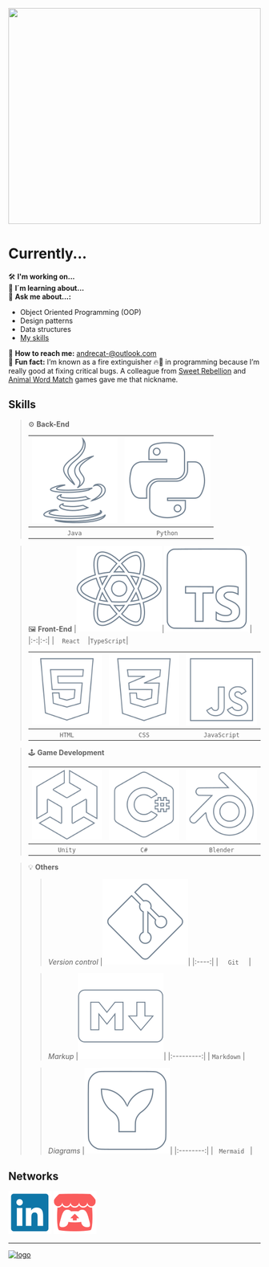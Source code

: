 [<img src="banner.svg" width="100%" height="430px"/>](# "Hi 🖐️")

# Currently...

:hammer_and_wrench: **I'm working on...** <!--[Galactic Gazette :man_astronaut:](https://github.com/GalacticGazette) project, a React web site about space  -->  
:brain: **I´m learning about...** <!--front-end development-->  
:speech_balloon: **Ask me about...:**    

- Object Oriented Programming (OOP)
- Design patterns
- Data structures
- [My skills](#skills)  

:email: **How to reach me:** andrecat-@outlook.com  
:dizzy: **Fun fact:** I’m known as a fire extinguisher 🔥🧯 in programming because I’m really good at fixing critical bugs. A colleague from [Sweet Rebellion][sweet-rebellion] and [Animal Word Match][animal-word-match] games gave me that nickname.

## Skills

> :gear: **Back-End**
>
> |[![java]](#)|[![python]](#)|
> |:-:|:-:|
> |&nbsp;&nbsp;&nbsp;&nbsp;&nbsp;`Java`&nbsp;&nbsp;&nbsp;&nbsp;&nbsp;|&nbsp;&nbsp;&nbsp;&nbsp;`Python`&nbsp;&nbsp;&nbsp;&nbsp;|

> :framed_picture: **Front-End**
> |[![react]](#)|[![typescript]](#)|
> |:-:|:-:|
> |&nbsp;&nbsp;&nbsp;&nbsp;`React`&nbsp;&nbsp;&nbsp;&nbsp;|`TypeScript`|
>    
> |[![html]](#)|[![css]](#)|[![javascript]](#)|
> |:-:|:-:|:-:|
> |&nbsp;&nbsp;&nbsp;&nbsp;&nbsp;`HTML`&nbsp;&nbsp;&nbsp;&nbsp;&nbsp;|&nbsp;&nbsp;&nbsp;&nbsp;&nbsp;&nbsp;`CSS`&nbsp;&nbsp;&nbsp;&nbsp;&nbsp;&nbsp;|`JavaScript`|

> :joystick: **Game Development**
>
> |[![unity]](#)|[![c-sharp]](#)|[![blender]](#)|
> |:-:|:-:|:-:|
> |&nbsp;&nbsp;&nbsp;&nbsp;`Unity`&nbsp;&nbsp;&nbsp;&nbsp;|&nbsp;&nbsp;&nbsp;&nbsp;&nbsp;&nbsp;&nbsp;`C#`&nbsp;&nbsp;&nbsp;&nbsp;&nbsp;&nbsp;&nbsp;|&nbsp;&nbsp;&nbsp;`Blender`&nbsp;&nbsp;&nbsp;|

> :bulb: **Others**
>> _Version control_
>> |[![git]](#)|
>> |:----:|
>> |&nbsp;&nbsp;&nbsp;&nbsp;&nbsp;`Git`&nbsp;&nbsp;&nbsp;&nbsp;&nbsp;|
>
>> _Markup_
>> |[![markdown]](#)|
>> |:---------:|
>> |&nbsp;`Markdown`&nbsp;|
>
>> _Diagrams_
>> |[![mermaid]](#)|
>> |:--------:|
>> |&nbsp;&nbsp;&nbsp;`Mermaid`&nbsp;&nbsp;&nbsp;|

## Networks

[![linkedin]](https://www.linkedin.com/in/andrecat/ "LinkedIn profile 🔗")
[![itchio]](https://andre-cat.itch.io "Itch.io profile 🔗")

---

[![logo]](#)

<!-- Icons -->
[logo]: logo.svg "Andrecat"

<!-- Languages -->
[java]: icons/skills/java.svg "Java"
[python]: icons/skills/python.svg "Python"

[react]: icons/skills/react.svg "React"
[typescript]: icons/skills/typescript.svg "TypeScript"
[html]: icons/skills/html5.svg "HTML5"
[css]: icons/skills/css3.svg "CSS3"
[javascript]: icons/skills/javascript.svg "JavaScript"

[unity]: icons/skills/unity.svg "Unity"
[c-sharp]: icons/skills/c-sharp.svg "CSharp"
[blender]: icons/skills/blender.svg "Blender"

[git]: icons/skills/git.svg "Git"
[markdown]: icons/skills/markdown.svg "Markdown"
[mermaid]: icons/skills/mermaid.svg "Mermaid"

<!-- Networks -->
[linkedin]: icons/networks/linkedin.svg
[itchio]: icons/networks/itch-io.svg

<!-- Projects -->
[animal-word-match]: https://andrecat.itch.io/animalwordmatch "GAME: 🐻 Animal Word Match" 
[sweet-rebellion]: https://andrecat.itch.io/sweetrebellion "GAME: 🍬 Sweet Rebellion"